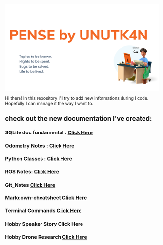 <picture> 
<img alt = "logo" src = "logoPense.png">
</picture>

Hi there!
In this repository I'll try to add new informations during I code. 
Hopefully I can manage it the way I want to.


## check out the new documentation I've created:
### SQLite doc fundamental : [Click Here](sql_doc.md) 
### Odometry Notes : [Click Here](odometry.md)  
### Python Classes : [Click Here](python_classes.md)  
### ROS Notes: [Click Here](robot-operating-system.md) 
### Git_Notes [Click Here](git-commands.md)
### Markdown-cheatsheet [Click Here](markdown.md) 
### Terminal Commands [Click Here](terminal-commands.md)
### Hobby Speaker Story [Click Here](hobby-speaker.md)
### Hobby Drone Research [Click Here](drone-experiment.md)
